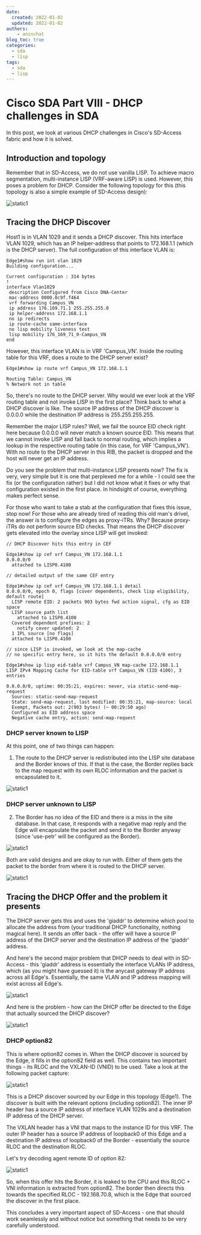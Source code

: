 ```yaml
---
date:
  created: 2022-01-02
  updated: 2022-01-02
authors:
    - aninchat
blog_toc: true
categories:
  - sda
  - lisp
tags:
  - sda
  - lisp
---
```

# Cisco SDA Part VIII - DHCP challenges in SDA
In this post, we look at various DHCP challenges in Cisco's SD-Access fabric and how it is solved.

## Introduction and topology

Remember that in SD-Access, we do not use vanilla LISP. To achieve macro segmentation, multi-instance LISP (VRF-aware LISP) is used. However, this poses a problem for DHCP. Consider the following topology for this (this topology is also a simple example of SD-Access design):

![static1](/static/images/cisco/sda_8/dhcp_1.jpg)

<!-- more -->

## Tracing the DHCP Discover

Host1 is in VLAN 1029 and it sends a DHCP discover. This hits interface VLAN 1029, which has an IP helper-address that points to 172.168.1.1 (which is the DHCP server). The full configuration of this interface VLAN is:

```
Edge1#show run int vlan 1029
Building configuration...

Current configuration : 314 bytes
!
interface Vlan1029
 description Configured from Cisco DNA-Center
 mac-address 0000.0c9f.f464
 vrf forwarding Campus_VN
 ip address 176.169.71.1 255.255.255.0
 ip helper-address 172.168.1.1
 no ip redirects
 ip route-cache same-interface
 no lisp mobility liveness test
 lisp mobility 176_169_71_0-Campus_VN
end
```

However, this interface VLAN is in VRF 'Campus_VN'. Inside the routing table for this VRF, does a route to the DHCP server exist? 

```
Edge1#show ip route vrf Campus_VN 172.168.1.1 

Routing Table: Campus_VN
% Network not in table
```

So, there's no route to the DHCP server. Why would we ever look at the VRF routing table and not invoke LISP in the first place?  Think back to what a DHCP discover is like. The source IP address of the DHCP discover is 0.0.0.0 while the destination IP address is 255.255.255.255. 

Remember the major LISP rules? Well, we fail the source EID check right here because 0.0.0.0 will never match a known source EID. This means that we cannot invoke LISP and fall back to normal routing, which implies a lookup in the respective routing table (in this case, for VRF 'Campus_VN'). With no route to the DHCP server in this RIB, the packet is dropped and the host will never get an IP address. 

Do you see the problem that multi-instance LISP presents now? The fix is very, very simple but it is one that perplexed me for a while - I could see the fix (or the configuration rather) but I did not know what it fixes or why that configuration existed in the first place. In hindsight of course, everything makes perfect sense.

For those who want to take a stab at the configuration that fixes this issue, stop now! For those who are already tired of reading this old man's drivel, the answer is to configure the edges as proxy-iTRs. Why? Because proxy-iTRs do not perform source EID checks. That means the DHCP discover gets elevated into the overlay since LISP will get invoked:

```
// DHCP Discover hits this entry in CEF

Edge1#show ip cef vrf Campus_VN 172.168.1.1 
0.0.0.0/0
  attached to LISP0.4100

// detailed output of the same CEF entry  

Edge1#show ip cef vrf Campus_VN 172.168.1.1 detail
0.0.0.0/0, epoch 0, flags [cover dependents, check lisp eligibility, default route]
  LISP remote EID: 2 packets 903 bytes fwd action signal, cfg as EID space
  LISP source path list
    attached to LISP0.4100
  Covered dependent prefixes: 2
    notify cover updated: 2
  1 IPL source [no flags]
  attached to LISP0.4100

// since LISP is invoked, we look at the map-cache
// no specific entry here, so it hits the default 0.0.0.0/0 entry  

Edge1#show ip lisp eid-table vrf Campus_VN map-cache 172.168.1.1
LISP IPv4 Mapping Cache for EID-table vrf Campus_VN (IID 4100), 3 entries

0.0.0.0/0, uptime: 00:35:21, expires: never, via static-send-map-request
  Sources: static-send-map-request
  State: send-map-request, last modified: 00:35:21, map-source: local
  Exempt, Packets out: 2(903 bytes) (~ 00:29:50 ago)
  Configured as EID address space
  Negative cache entry, action: send-map-request 
```

### DHCP server known to LISP

At this point, one of two things can happen: 

1. The route to the DHCP server is redistributed into the LISP site database and the Border knows of this. If that is the case, the Border replies back to the map request with its own RLOC information and the packet is encapsulated to it. 

![static1](/static/images/cisco/sda_8/dhcp_2.jpg)

### DHCP server unknown to LISP

2. The Border has no idea of the EID and there is a miss in the site database. In that case, it responds with a negative map reply and the Edge will encapsulate the packet and send it to the Border anyway (since 'use-petr' will be configured as the Border). 

![static1](/static/images/cisco/sda_8/dhcp_3.jpg)

Both are valid designs and are okay to run with. Either of them gets the packet to the border from where it is routed to the DHCP server.

![static1](/static/images/cisco/sda_8/dhcp_4.jpg)

## Tracing the DHCP Offer and the problem it presents

The DHCP server gets this and uses the 'giaddr' to determine which pool to allocate the address from (your traditional DHCP functionality, nothing magical here). It sends an offer back - the offer will have a source IP address of the DHCP server and the destination IP address of the 'giaddr' address.

And here's the second major problem that DHCP needs to deal with in SD-Access - this 'giaddr' address is essentially the interface VLANs IP address, which (as you might have guessed it) is the anycast gateway IP address across all Edge's. Essentially, the same VLAN and IP address mapping will exist across all Edge's. 

![static1](/static/images/cisco/sda_8/dhcp_5.jpg)

And here is the problem - how can the DHCP offer be directed to the Edge that actually sourced the DHCP discover? 

![static1](/static/images/cisco/sda_8/dhcp_6.jpg)

### DHCP option82

This is where option82 comes in. When the DHCP discover is sourced by the Edge, it fills in the option82 field as well. This contains two important things - its RLOC and the VXLAN-ID (VNID) to be used. Take a look at the following packet capture:

![static1](/static/images/cisco/sda_8/dhcp_7.jpg)

This is a DHCP discover sourced by our Edge in this topology (Edge1). The discover is built with the relevant options (including option82). The inner IP header has a source IP address of interface VLAN 1029s and a destination IP address of the DHCP server. 

The VXLAN header has a VNI that maps to the instance ID for this VRF. The outer IP header has a source IP address of loopback0 of this Edge and a destination IP address of loopback0 of the Border - essentially the source RLOC and the destination RLOC.

Let's try decoding agent remote ID of option 82:

![static1](/static/images/cisco/sda_8/dhcp_8.jpg)

So, when this offer hits the Border, it is leaked to the CPU and this RLOC + VNI information is extracted from option82. The border then directs this towards the specified RLOC - 192.168.70.8, which is the Edge that sourced the discover in the first place. 

This concludes a very important aspect of SD-Access - one that should work seamlessly and without notice but something that needs to be very carefully understood.